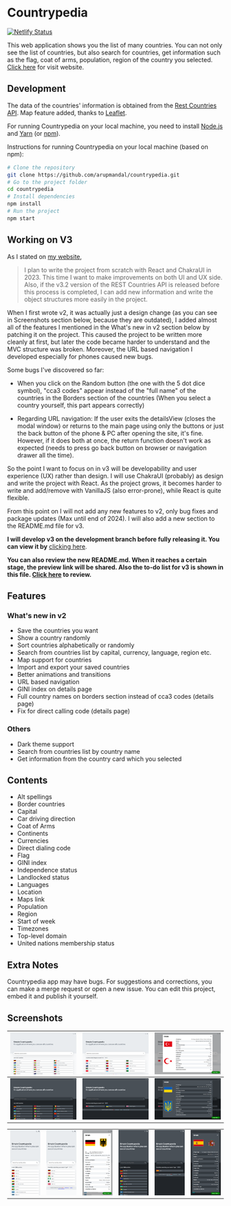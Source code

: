 # Countrypedia

[![Netlify Status](https://api.netlify.com/api/v1/badges/3942ad82-ee34-40dd-8abc-4e586e4e6039/deploy-status)](https://app.netlify.com/sites/simplecountrypedia/deploys)

This web application shows you the list of many countries. You can not only see the list of countries, but also search for countries, get information such as the flag, coat of arms, population, region of the country you selected. [Click here](https://countrypedia-six.vercel.app/) for visit website.

## Development

The data of the countries' information is obtained from the [Rest Countries API](https://restcountries.com).
Map feature added, thanks to [Leaflet](https://leafletjs.com).

For running Countrypedia on your local machine, you need to install [Node.js](https://nodejs.org/en/) and [Yarn](https://yarnpkg.com) (or [npm](https://www.npmjs.com)).

Instructions for running Countrypedia on your local machine (based on npm):

```bash
# Clone the repository
git clone https://github.com/arupmandal/countrypedia.git
# Go to the project folder
cd countrypedia
# Install dependencies
npm install
# Run the project
npm start
```

## Working on V3

As I stated on [my website](https://arupmandal.github.io/),

> I plan to write the project from scratch with React and ChakraUI in 2023. This time I want to make improvements on both UI and UX side. Also, if the v3.2 version of the REST Countries API is released before this process is completed, I can add new information and write the object structures more easily in the project.

When I first wrote v2, it was actually just a design change (as you can see in Screenshots section below, because they are outdated), I added almost all of the features I mentioned in the What's new in v2 section below by patching it on the project. This caused the project to be written more cleanly at first, but later the code became harder to understand and the MVC structure was broken. Moreover, the URL based navigation I developed especially for phones caused new bugs.

Some bugs I've discovered so far:

- When you click on the Random button (the one with the 5 dot dice symbol), "cca3 codes" appear instead of the "full name" of the countries in the Borders section of the countries (When you select a country yourself, this part appears correctly)

- Regarding URL navigation: If the user exits the detailsView (closes the modal window) or returns to the main page using only the buttons or just the back button of the phone & PC after opening the site, it's fine. However, if it does both at once, the return function doesn't work as expected (needs to press go back button on browser or navigation drawer all the time).

So the point I want to focus on in v3 will be developability and user experience (UX) rather than design. I will use ChakraUI (probably) as design and write the project with React. As the project grows, it becomes harder to write and add/remove with VanillaJS (also error-prone), while React is quite flexible.

From this point on I will not add any new features to v2, only bug fixes and package updates (Max until end of 2024). I will also add a new section to the README.md file for v3.

**I will develop v3 on the development branch before fully releasing it. You can view it by** [clicking here](https://github.com/arupmandal/countrypedia/tree/dev).

**You can also review the new README.md. When it reaches a certain stage, the preview link will be shared. Also the to-do list for v3 is shown in this file. [Click here](https://github.com/arupmandal/countrypedia/blob/dev/README.md) to review.**

## Features

### What's new in v2

- Save the countries you want
- Show a country randomly
- Sort countries alphabetically or randomly
- Search from countries list by capital, currency, language, region etc.
- Map support for countries
- Import and export your saved countries
- Better animations and transitions
- URL based navigation
- GINI index on details page
- Full country names on borders section instead of cca3 codes (details page)
- Fix for direct calling code (details page)

### Others

- Dark theme support
- Search from countries list by country name
- Get information from the country card which you selected

## Contents

- Alt spellings
- Border countries
- Capital
- Car driving direction
- Coat of Arms
- Continents
- Currencies
- Direct dialing code
- Flag
- GINI index
- Independence status
- Landlocked status
- Languages
- Location
- Maps link
- Population
- Region
- Start of week
- Timezones
- Top-level domain
- United nations membership status

## Extra Notes

Countrypedia app may have bugs. For suggestions and corrections, you can make a merge request or open a new issue. You can edit this project, embed it and publish it yourself.

## Screenshots

| ![cp-overview-light-lg](./src/assets/screenshots/NestHubMax-overview-light.png) | ![cp-search-light-lg](./src/assets/screenshots/NestHubMax-search-light.png) | ![cp-details-light-lg](./src/assets/screenshots/NestHubMax-details-light.png) |
| ------------------------------------------------------------------------------- | --------------------------------------------------------------------------- | ----------------------------------------------------------------------------- |
| ![cp-overview-light-lg](./src/assets/screenshots/NestHubMax-overview-dark.png)  | ![cp-search-light-lg](./src/assets/screenshots/NestHubMax-search-dark.png)  | ![cp-details-light-lg](./src/assets/screenshots/NestHubMax-details-dark.png)  |

|                                                                                  |                                                                              |                                                                                |                                                                                 |                                                                             |                                                                               |
| -------------------------------------------------------------------------------- | ---------------------------------------------------------------------------- | ------------------------------------------------------------------------------ | ------------------------------------------------------------------------------- | --------------------------------------------------------------------------- | ----------------------------------------------------------------------------- |
| ![cp-overview-light-lg](./src/assets/screenshots/iPhone12Pro-overview-light.png) | ![cp-search-light-lg](./src/assets/screenshots/iPhone12Pro-search-light.png) | ![cp-details-light-lg](./src/assets/screenshots/iPhone12Pro-details-light.png) | ![cp-overview-light-lg](./src/assets/screenshots/iPhone12Pro-overview-dark.png) | ![cp-search-light-lg](./src/assets/screenshots/iPhone12Pro-search-dark.png) | ![cp-details-light-lg](./src/assets/screenshots/iPhone12Pro-details-dark.png) |
